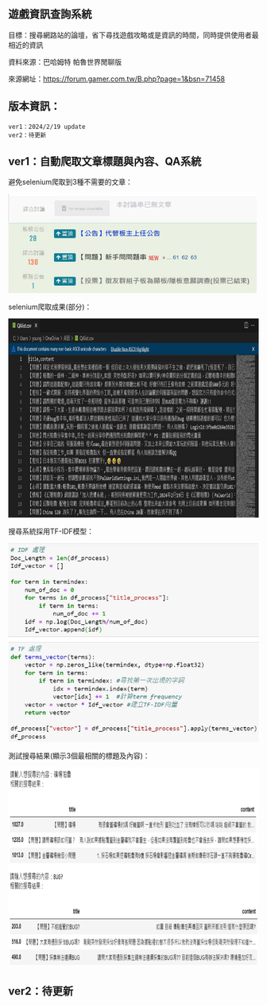 遊戲資訊查詢系統
-------------------------------------
目標：搜尋網路站的論壇，省下尋找遊戲攻略或是資訊的時間，同時提供使用者最相近的資訊

資料來源：巴哈姆特 帕魯世界閒聊版

來源網址：https://forum.gamer.com.tw/B.php?page=1&bsn=71458

版本資訊：
---------------------------------------
    ver1：2024/2/19 update
    ver2：待更新

ver1：自動爬取文章標題與內容、QA系統
-------------------------------------
避免selenium爬取到3種不需要的文章：

<img src="https://github.com/tank11110/young/blob/master/Side%20Project/%E5%9C%96%E7%89%87%E9%9B%86/QA1.jpg" height="200" width="500">

selenium爬取成果(部分)：

<img src="https://github.com/tank11110/young/blob/master/Side%20Project/%E5%9C%96%E7%89%87%E9%9B%86/QA2.jpg" height="400" width="800">

搜尋系統採用TF-IDF模型：

<img src="https://github.com/tank11110/young/blob/master/Side%20Project/%E5%9C%96%E7%89%87%E9%9B%86/QA3.jpg" height="400" width="600">

測試搜尋結果(顯示3個最相關的標題及內容)：

<img src="https://github.com/tank11110/young/blob/master/Side%20Project/%E5%9C%96%E7%89%87%E9%9B%86/QA4.jpg" height="400" width="900">

ver2：待更新
-------------------------------------
